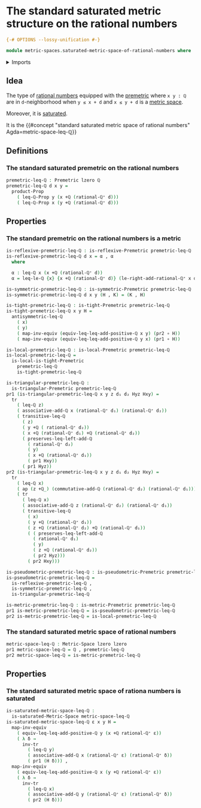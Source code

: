 # The standard saturated metric structure on the rational numbers

```agda
{-# OPTIONS --lossy-unification #-}

module metric-spaces.saturated-metric-space-of-rational-numbers where
```

<details><summary>Imports</summary>

```agda
open import elementary-number-theory.addition-rational-numbers
open import elementary-number-theory.difference-rational-numbers
open import elementary-number-theory.inequality-rational-numbers
open import elementary-number-theory.positive-rational-numbers
open import elementary-number-theory.rational-numbers
open import elementary-number-theory.strict-inequality-rational-numbers

open import foundation.action-on-identifications-functions
open import foundation.cartesian-product-types
open import foundation.dependent-pair-types
open import foundation.empty-types
open import foundation.equivalences
open import foundation.function-types
open import foundation.identity-types
open import foundation.propositions
open import foundation.transport-along-identifications
open import foundation.universe-levels

open import metric-spaces.local-premetric-structures
open import metric-spaces.metric-spaces
open import metric-spaces.metric-structures
open import metric-spaces.monotonic-premetric-structures
open import metric-spaces.premetric-structures
open import metric-spaces.pseudometric-structures
open import metric-spaces.reflexive-premetric-structures
open import metric-spaces.saturated-metric-spaces
open import metric-spaces.symmetric-premetric-structures
open import metric-spaces.triangular-premetric-structures
```

</details>

## Idea

The type of [rational numbers](elementary-number-theory.rational-numbers.md)
equipped with the [premetric](metric-spaces.premetric-structures.md) where
`x y : ℚ` are in `d`-neighborhood when `y ≤ x + d` and `x ≤ y + d` is a
[metric space](metric-spaces.metric-spaces.md).

Moreover, it is [saturated](metric-spaces.saturated-metric-spaces.md).

It is the
{{#concept "standard saturated metric space of rational numbers" Agda=metric-space-leq-ℚ}}

## Definitions

### The standard saturated premetric on the rational numbers

```agda
premetric-leq-ℚ : Premetric lzero ℚ
premetric-leq-ℚ d x y =
  product-Prop
    ( leq-ℚ-Prop y (x +ℚ (rational-ℚ⁺ d)))
    ( leq-ℚ-Prop x (y +ℚ (rational-ℚ⁺ d)))
```

## Properties

### The standard premetric on the rational numbers is a metric

```agda
is-reflexive-premetric-leq-ℚ : is-reflexive-Premetric premetric-leq-ℚ
is-reflexive-premetric-leq-ℚ d x = α , α
  where

  α : leq-ℚ x (x +ℚ (rational-ℚ⁺ d))
  α = leq-le-ℚ {x} {x +ℚ (rational-ℚ⁺ d)} (le-right-add-rational-ℚ⁺ x d)

is-symmetric-premetric-leq-ℚ : is-symmetric-Premetric premetric-leq-ℚ
is-symmetric-premetric-leq-ℚ d x y (H , K) = (K , H)

is-tight-premetric-leq-ℚ : is-tight-Premetric premetric-leq-ℚ
is-tight-premetric-leq-ℚ x y H =
  antisymmetric-leq-ℚ
    ( x)
    ( y)
    ( map-inv-equiv (equiv-leq-leq-add-positive-ℚ x y) (pr2 ∘ H))
    ( map-inv-equiv (equiv-leq-leq-add-positive-ℚ y x) (pr1 ∘ H))

is-local-premetric-leq-ℚ : is-local-Premetric premetric-leq-ℚ
is-local-premetric-leq-ℚ =
  is-local-is-tight-Premetric
    premetric-leq-ℚ
    is-tight-premetric-leq-ℚ

is-triangular-premetric-leq-ℚ :
  is-triangular-Premetric premetric-leq-ℚ
pr1 (is-triangular-premetric-leq-ℚ x y z d₁ d₂ Hyz Hxy) =
  tr
    ( leq-ℚ z)
    ( associative-add-ℚ x (rational-ℚ⁺ d₁) (rational-ℚ⁺ d₂))
    ( transitive-leq-ℚ
      ( z)
      ( y +ℚ ( rational-ℚ⁺ d₂))
      ( x +ℚ (rational-ℚ⁺ d₁) +ℚ (rational-ℚ⁺ d₂))
      ( preserves-leq-left-add-ℚ
        ( rational-ℚ⁺ d₂)
        ( y)
        ( x +ℚ (rational-ℚ⁺ d₁))
        ( pr1 Hxy))
      ( pr1 Hyz))
pr2 (is-triangular-premetric-leq-ℚ x y z d₁ d₂ Hyz Hxy) =
  tr
    ( leq-ℚ x)
    ( ap (z +ℚ_) (commutative-add-ℚ (rational-ℚ⁺ d₂) (rational-ℚ⁺ d₁)))
    ( tr
      ( leq-ℚ x)
      ( associative-add-ℚ z (rational-ℚ⁺ d₂) (rational-ℚ⁺ d₁))
      ( transitive-leq-ℚ
        ( x)
        ( y +ℚ (rational-ℚ⁺ d₁))
        ( z +ℚ (rational-ℚ⁺ d₂) +ℚ (rational-ℚ⁺ d₁))
        ( ( preserves-leq-left-add-ℚ
          ( rational-ℚ⁺ d₁)
          ( y)
          ( z +ℚ (rational-ℚ⁺ d₂))
          ( pr2 Hyz)))
        ( pr2 Hxy)))

is-pseudometric-premetric-leq-ℚ : is-pseudometric-Premetric premetric-leq-ℚ
is-pseudometric-premetric-leq-ℚ =
  is-reflexive-premetric-leq-ℚ ,
  is-symmetric-premetric-leq-ℚ ,
  is-triangular-premetric-leq-ℚ

is-metric-premetric-leq-ℚ : is-metric-Premetric premetric-leq-ℚ
pr1 is-metric-premetric-leq-ℚ = is-pseudometric-premetric-leq-ℚ
pr2 is-metric-premetric-leq-ℚ = is-local-premetric-leq-ℚ
```

### The standard saturated metric space of rational numbers

```agda
metric-space-leq-ℚ : Metric-Space lzero lzero
pr1 metric-space-leq-ℚ = ℚ , premetric-leq-ℚ
pr2 metric-space-leq-ℚ = is-metric-premetric-leq-ℚ
```

## Properties

### The standard saturated metric space of rationa numbers is saturated

```agda
is-saturated-metric-space-leq-ℚ :
  is-saturated-Metric-Space metric-space-leq-ℚ
is-saturated-metric-space-leq-ℚ ε x y H =
  map-inv-equiv
    ( equiv-leq-leq-add-positive-ℚ y (x +ℚ rational-ℚ⁺ ε))
    ( λ δ →
      inv-tr
        ( leq-ℚ y)
        ( associative-add-ℚ x (rational-ℚ⁺ ε) (rational-ℚ⁺ δ))
        ( pr1 (H δ))) ,
  map-inv-equiv
    ( equiv-leq-leq-add-positive-ℚ x (y +ℚ rational-ℚ⁺ ε))
    ( λ δ →
      inv-tr
        ( leq-ℚ x)
        ( associative-add-ℚ y (rational-ℚ⁺ ε) (rational-ℚ⁺ δ))
        ( pr2 (H δ)))
```
